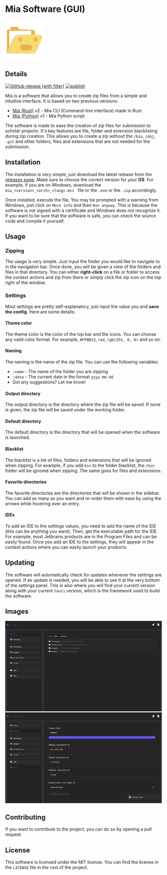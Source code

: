 # Mia Software (GUI)

![Logo](src-tauri/icons/128x128.png)

## Details

[![GitHub release (with filter)](https://img.shields.io/github/v/release/Azuyamat/mia_gui?logo=github)](https://github.com/Azuyamat/mia_gui/releases/latest)
[![publish](https://github.com/Azuyamat/mia_gui/actions/workflows/main.yml/badge.svg?branch=release)](https://github.com/Azuyamat/mia_gui/actions/workflows/main.yml)

Mia is a software that allows you to create zip files from a simple and intuitive interface. It is based on two 
previous versions:
- [Mia (Rust)](https://github.com/Azuyamat/mia_rust) v2 - Mia CLI (Command-line interface) made in Rust
- [Mia (Python)](https://github.com/Azuyamat/mia) v1 - Mia Python script

The software is made to ease the creation of zip files for submission to scholar projects. It's key features are 
file, folder and extension blacklisting during zip creation. This allows you to create a zip without the `/bin`, 
`/obj`, `.git` and other folders, files and extensions that are not needed for the submission.

## Installation

The installation is very simple, just download the latest release from the 
[releases page](https://github.com/Azuyamat/mia_gui/releases/latest). Make sure to choose the correct version for 
your **OS**. For example, if you are on Windows, download the `mia_<version>_<arch>_<lang>.msi ` file or the `.exe` 
or the `.zip` accordingly.

Once installed, execute the file. You may be prompted with a warning from Windows, just click on `More info` and 
then `Run anyway`. This is because the software is not signed with a certificate and Windows does not recognize it. 
If you want to be sure that the software is safe, you can check the source code and compile it yourself.

## Usage

### Zipping
The usage is very simple. Just input the folder you would like to navigate to in the navigation bar. Once done, you 
will be given a view of the folders and files in that directory. You can either **right-click** on a file or folder 
to access the context actions and zip from there or simply click the zip icon on the top right of the window.

### Settings
Most settings are pretty self-explanatory, just input the value you and **save the config**. Here are some details:

#### Theme color
The theme color is the color of the top bar and the icons. You can choose any valid color format. For example, 
`#FFBB33`, `red`, `rgb(255, 0, 0)` and so on.
#### Naming
The naming is the name of the zip file. You can use the following variables:
- `:name` - The name of the folder you are zipping
- `:date` - The current date in the format `yyyy-mm-dd`
- Got any suggestions? Let me know!
#### Output directory
The output directory is the directory where the zip file will be saved. If none is given, the zip file will be saved 
under the working folder.
#### Default directory
The default directory is the directory that will be opened when the software is launched.
#### Blacklist
The blacklist is a list of files, folders and extensions that will be ignored when zipping. For example, if you add 
`bin` to the folder blacklist, the `/bin` folder will be ignored when zipping. The same goes for files and extensions.
#### Favorite directories
The favorite directories are the directories that will be shown in the sidebar. You can add as many as you want and 
re-order them with ease by using the arrows while hovering over an entry.
#### IDEs
To add an IDE to the settings values, you need to add the name of the IDE (this can be anything you want). Then, get 
the executable path for the IDE. For example, most Jetbrains products are in the Program Files and can be easily found.
Once you add an IDE to the settings, they will appear in the context actions where you can easily launch your products.

## Updating
The software will automatically check for updates whenever the settings are opened. If an update is needed, you will 
be able to see it at the very bottom of the settings panel. This is also where you will find your current version 
along with your current `tauri` version, which is the framework used to build the software.

## Images
![Files layout](github_images/files_layout.png)
![Settings layout](github_images/settings_layout.png)

## Contributing
If you want to contribute to the project, you can do so by opening a pull request.

## License
This software is licensed under the MIT license. You can find the license in the `LICENSE` file in the root of the 
project.
